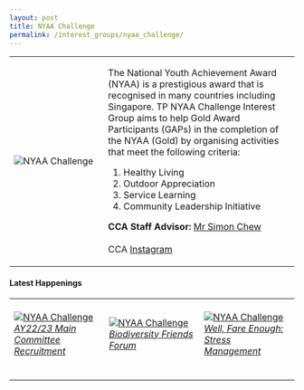 ```yaml
---
layout: post
title: NYAA Challenge
permalink: /interest_groups/nyaa_challenge/
---
```

<div>
    <table>
        <tr>
            <td style="width:33%"><image src="/images/CCA_nyaa_challenge.jpg" style="display:block;margin-left:auto;margin-right:auto;" alt="NYAA Challenge"></image></td>
            <td>
                <p>
                    The National Youth Achievement Award (NYAA) is a prestigious award that is recognised in many countries including Singapore. TP NYAA Challenge Interest Group aims to help Gold Award Participants (GAPs) in the completion of the NYAA (Gold) by organising activities that meet the following criteria:<br>
                </p>
                    <ol>
                        <li>Healthy Living</li>
                        <li>Outdoor Appreciation</li>
                        <li>Service Learning</li>
                        <li>Community Leadership Initiative</li>
                    </ol>
                <p>
                    <b>CCA Staff Advisor:</b> <a href="mailto:simonctt@tp.edu.sg">Mr Simon Chew</a><br>
                    <br>
                    CCA <a href="https://www.instagram.com/tpnyaa">Instagram</a>
                </p>
            </td>
        </tr>
    </table>
</div>

#### Latest Happenings

<table>
    <tr>
        <td style="width:33%"><br>
            <a href="https://www.instagram.com/p/CcVaLvyP7i6/">
                <image src="/images/Interest Groups/NYAA_AY22-23 Main Committee Recruitment.png" style="display:block;margin-left:auto;margin-right:auto;" alt="NYAA Challenge">
                <h6 style="margin-top:0%">AY22/23 Main Committee Recruitment</h6>
                </image>
            </a>
        </td>
        <td style="width:33%"><br>
            <a href="https://www.instagram.com/p/CaolL1QPeat/">
                <image src="/images/Interest Groups/NYAA_Biodiversity Friends Forum.png" style="display:block;margin-left:auto;margin-right:auto;" alt="NYAA Challenge">
                <h6 style="margin-top:0%">Biodiversity Friends Forum</h6>    
                </image>
            </a>
        </td>
        <td style="width:33%"><br>
            <a href="https://www.instagram.com/p/CaC6ivwvn5n/">
                <image src="/images/Interest Groups/NYAA_Well, Fare Enough Stress Management.png" style="display:block;margin-left:auto;margin-right:auto;" alt="NYAA Challenge">
                <h6 style="margin-top:0%">Well, Fare Enough: Stress Management</h6>
                </image>
            </a>
        </td>
    </tr>
</table>